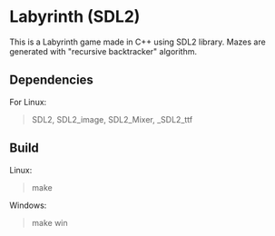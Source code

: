 # Labyrinth (SDL2)

This is a Labyrinth game made in C++ using SDL2 library. Mazes are generated with "recursive backtracker" algorithm.

## Dependencies

For Linux:

> SDL2, SDL2_image, SDL2_Mixer, _SDL2_ttf

## Build

Linux:

> make

Windows:

> make win
